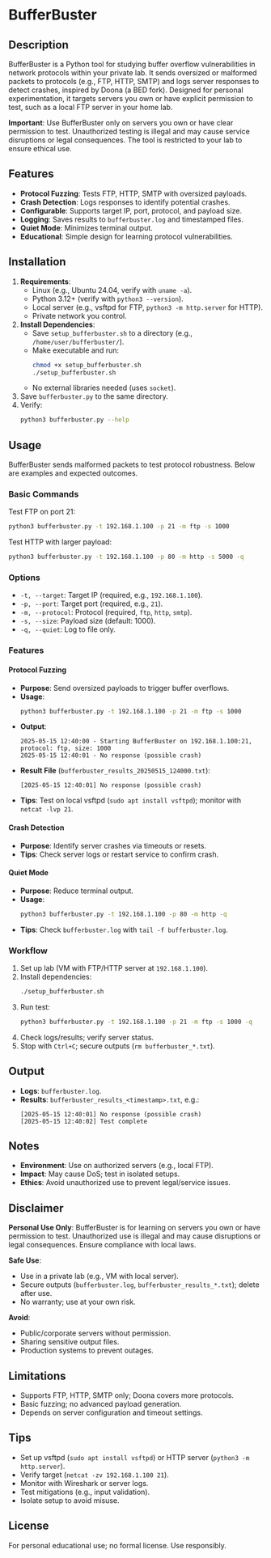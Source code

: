 # BufferBuster

## Description
BufferBuster is a Python tool for studying buffer overflow vulnerabilities in network protocols within your private lab. It sends oversized or malformed packets to protocols (e.g., FTP, HTTP, SMTP) and logs server responses to detect crashes, inspired by Doona (a BED fork). Designed for personal experimentation, it targets servers you own or have explicit permission to test, such as a local FTP server in your home lab.

**Important**: Use BufferBuster only on servers you own or have clear permission to test. Unauthorized testing is illegal and may cause service disruptions or legal consequences. The tool is restricted to your lab to ensure ethical use.

## Features
- **Protocol Fuzzing**: Tests FTP, HTTP, SMTP with oversized payloads.
- **Crash Detection**: Logs responses to identify potential crashes.
- **Configurable**: Supports target IP, port, protocol, and payload size.
- **Logging**: Saves results to `bufferbuster.log` and timestamped files.
- **Quiet Mode**: Minimizes terminal output.
- **Educational**: Simple design for learning protocol vulnerabilities.

## Installation
1. **Requirements**:
   - Linux (e.g., Ubuntu 24.04, verify with `uname -a`).
   - Python 3.12+ (verify with `python3 --version`).
   - Local server (e.g., vsftpd for FTP, `python3 -m http.server` for HTTP).
   - Private network you control.
2. **Install Dependencies**:
   - Save `setup_bufferbuster.sh` to a directory (e.g., `/home/user/bufferbuster/`).
   - Make executable and run:
     ```bash
     chmod +x setup_bufferbuster.sh
     ./setup_bufferbuster.sh
     ```
   - No external libraries needed (uses `socket`).
3. Save `bufferbuster.py` to the same directory.
4. Verify:
   ```bash
   python3 bufferbuster.py --help
   ```

## Usage
BufferBuster sends malformed packets to test protocol robustness. Below are examples and expected outcomes.

### Basic Commands
Test FTP on port 21:
```bash
python3 bufferbuster.py -t 192.168.1.100 -p 21 -m ftp -s 1000
```

Test HTTP with larger payload:
```bash
python3 bufferbuster.py -t 192.168.1.100 -p 80 -m http -s 5000 -q
```

### Options
- `-t, --target`: Target IP (required, e.g., `192.168.1.100`).
- `-p, --port`: Target port (required, e.g., `21`).
- `-m, --protocol`: Protocol (required, `ftp`, `http`, `smtp`).
- `-s, --size`: Payload size (default: 1000).
- `-q, --quiet`: Log to file only.

### Features

#### Protocol Fuzzing
- **Purpose**: Send oversized payloads to trigger buffer overflows.
- **Usage**:
  ```bash
  python3 bufferbuster.py -t 192.168.1.100 -p 21 -m ftp -s 1000
  ```
- **Output**:
  ```
  2025-05-15 12:40:00 - Starting BufferBuster on 192.168.1.100:21, protocol: ftp, size: 1000
  2025-05-15 12:40:01 - No response (possible crash)
  ```
- **Result File** (`bufferbuster_results_20250515_124000.txt`):
  ```
  [2025-05-15 12:40:01] No response (possible crash)
  ```
- **Tips**: Test on local vsftpd (`sudo apt install vsftpd`); monitor with `netcat -lvp 21`.

#### Crash Detection
- **Purpose**: Identify server crashes via timeouts or resets.
- **Tips**: Check server logs or restart service to confirm crash.

#### Quiet Mode
- **Purpose**: Reduce terminal output.
- **Usage**:
  ```bash
  python3 bufferbuster.py -t 192.168.1.100 -p 80 -m http -q
  ```
- **Tips**: Check `bufferbuster.log` with `tail -f bufferbuster.log`.

### Workflow
1. Set up lab (VM with FTP/HTTP server at `192.168.1.100`).
2. Install dependencies:
   ```bash
   ./setup_bufferbuster.sh
   ```
3. Run test:
   ```bash
   python3 bufferbuster.py -t 192.168.1.100 -p 21 -m ftp -s 1000 -q
   ```
4. Check logs/results; verify server status.
5. Stop with `Ctrl+C`; secure outputs (`rm bufferbuster_*.txt`).

## Output
- **Logs**: `bufferbuster.log`.
- **Results**: `bufferbuster_results_<timestamp>.txt`, e.g.:
  ```
  [2025-05-15 12:40:01] No response (possible crash)
  [2025-05-15 12:40:02] Test complete
  ```

## Notes
- **Environment**: Use on authorized servers (e.g., local FTP).
- **Impact**: May cause DoS; test in isolated setups.
- **Ethics**: Avoid unauthorized use to prevent legal/service issues.

## Disclaimer
**Personal Use Only**: BufferBuster is for learning on servers you own or have permission to test. Unauthorized use is illegal and may cause disruptions or legal consequences. Ensure compliance with local laws.

**Safe Use**:
- Use in a private lab (e.g., VM with local server).
- Secure outputs (`bufferbuster.log`, `bufferbuster_results_*.txt`); delete after use.
- No warranty; use at your own risk.

**Avoid**:
- Public/corporate servers without permission.
- Sharing sensitive output files.
- Production systems to prevent outages.

## Limitations
- Supports FTP, HTTP, SMTP only; Doona covers more protocols.
- Basic fuzzing; no advanced payload generation.
- Depends on server configuration and timeout settings.

## Tips
- Set up vsftpd (`sudo apt install vsftpd`) or HTTP server (`python3 -m http.server`).
- Verify target (`netcat -zv 192.168.1.100 21`).
- Monitor with Wireshark or server logs.
- Test mitigations (e.g., input validation).
- Isolate setup to avoid misuse.

## License
For personal educational use; no formal license. Use responsibly.